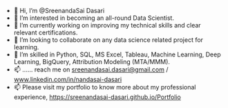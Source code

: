 - 👋 Hi, I’m @SreenandaSai Dasari                 
- 👀 I’m interested in becoming an all-round Data Scientist.                            
- 🌱 I’m currently working on improving my technical skills and clear relevant certifications.                                  
- 💞️ I’m looking to collaborate on any data science related project for learning.                              
- 💞️ I’m skilled in Python, SQL, MS Excel, Tableau, Machine Learning, Deep Learning, BigQuery, Attribution Modeling (MTA/MMM).               
- 📫 ...... reach me on sreenandasai.dasari@gmail.com / www.linkedin.com/in/nandasai-dasari       
- 📫 Please visit my portfolio to know more about my professional experience, https://sreenandasai-dasari.github.io/Portfolio     
      
  
  
<!---   
SreenandaSai-Dasari/SreenandaSai-Dasari is a ✨ special ✨ repository because its `README.md` (this file) appears on your GitHub profile.
You can click the Preview link to take a look at your changes.
--->
